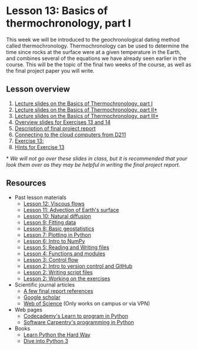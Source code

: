# Lesson 13: Basics of thermochronology, part I
This week we will be introduced to the geochronological dating method called thermochronology.
Thermochronology can be used to determine the time since rocks at the surface were at a given temperature in the Earth, and combines several of the equations we have already seen earlier in the course.
This will be the topic of the final two weeks of the course, as well as the final project paper you will write.

## Lesson overview

1. [Lecture slides on the Basics of Thermochronology, part I](Lesson/Lesson-13.1-Basic-concepts-of-thermochronology.pdf)
2. [Lecture slides on the Basics of Thermochronology, part II\*](Lesson/Lesson-13.2-Low-temperature-thermochronology.pdf)
3. [Lecture slides on the Basics of Thermochronology, part III\*](Lesson/Lesson-13.3-Quantifying-erosion-with-thermochronology.pdf)
4. [Overview slides for Exercises 13 and 14](Lesson/Lesson-13.4-Intro-to-thermochronology-overview.pdf)
5. [Description of final project report](Lesson/Final-report.md)
6. [Connecting to the cloud computers from D211](Lesson/connecting-to-cloud.md)
7. [Exercise 13: ]()
8. [Hints for Exercise 13](Lesson/hints.md)

\* *We will not go over these slides in class, but it is recommended that your look them over as they may be helpful in writing the final project report*.

## Resources
- Past lesson materials
  - [Lesson 12: Viscous flows](https://github.com/Intro-Quantitative-Geology/Lesson-12-Viscous-flows)
  - [Lesson 11: Advection of Earth's surface](https://github.com/Intro-Quantitative-Geology/Lesson-11-Advection-of-Earths-surface)
  - [Lesson 10: Natural diffusion](https://github.com/Intro-Quantitative-Geology/Lesson-10-Natural-diffusion)
  - [Lesson 9: Fitting data](https://github.com/Intro-Quantitative-Geology/Lesson-9-Fitting-data)
  - [Lesson 8: Basic geostatistics](https://github.com/Intro-Quantitative-Geology/Lesson-8-Basic-geostatistics)
  - [Lesson 7: Plotting in Python](https://github.com/Python-for-geo-people/Lesson-7-Plotting)
  - [Lesson 6: Intro to NumPy](https://github.com/Python-for-geo-people/Lesson-6-Intro-to-NumPy/blob/master/Lesson/intro-to-numpy.md)
  - [Lesson 5: Reading and Writing files](https://github.com/Python-for-geo-people/Lesson-5-Reading-Writing)
  - [Lesson 4: Functions and modules](https://github.com/Python-for-geo-people/Functions-and-modules)
  - [Lesson 3: Control flow](https://github.com/Python-for-geo-people/Control-flow)
  - [Lesson 2: Intro to version control and GitHub](https://github.com/Python-for-geo-people/Diving-into-Python/tree/master/Lesson/intro-to-GitHub.md)
  - [Lesson 2: Writing script files](https://github.com/Python-for-geo-people/Diving-into-Python/tree/master/Lesson/writing-scripts.md)
  - [Lesson 2: Working on the exercises](https://github.com/Python-for-geo-people/Diving-into-Python/tree/master/Lesson/working-on-assignment.md)
- Scientific journal articles
  - [A few final report references](https://moodle.helsinki.fi/course/view.php?id=12453#section-4)
  - [Google scholar](https://scholar.google.fi/)
  - [Web of Science](https://webofknowledge.com) (Only works on campus or via VPN)
- Web pages
  - [Codecademy's Learn to program in Python](https://www.codecademy.com/learn/python)
  - [Software Carpentry's programming in Python](https://swcarpentry.github.io/python-novice-inflammation/)
- Books
  - [Learn Python the Hard Way](http://learnpythonthehardway.org/book/)
  - [Dive into Python 3](http://www.diveinto.org/python3/)
